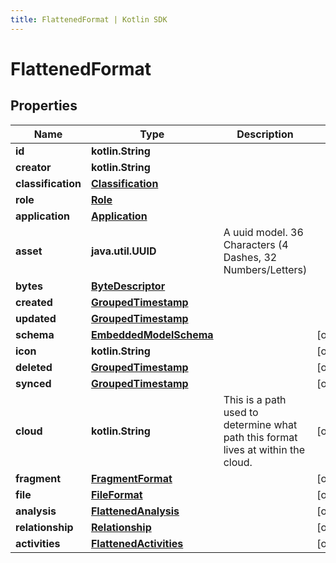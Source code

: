 ```yaml
---
title: FlattenedFormat | Kotlin SDK
---
```




# FlattenedFormat

## Properties
Name | Type | Description | Notes
------------ | ------------- | ------------- | -------------
**id** | **kotlin.String** |  | 
**creator** | **kotlin.String** |  | 
**classification** | [**Classification**](Classification) |  | 
**role** | [**Role**](Role) |  | 
**application** | [**Application**](Application) |  | 
**asset** | **java.util.UUID** | A uuid model. 36 Characters (4 Dashes, 32 Numbers/Letters)  | 
**bytes** | [**ByteDescriptor**](ByteDescriptor) |  | 
**created** | [**GroupedTimestamp**](GroupedTimestamp) |  | 
**updated** | [**GroupedTimestamp**](GroupedTimestamp) |  | 
**schema** | [**EmbeddedModelSchema**](EmbeddedModelSchema) |  |  [optional]
**icon** | **kotlin.String** |  |  [optional]
**deleted** | [**GroupedTimestamp**](GroupedTimestamp) |  |  [optional]
**synced** | [**GroupedTimestamp**](GroupedTimestamp) |  |  [optional]
**cloud** | **kotlin.String** | This is a path used to determine what path this format lives at within the cloud. |  [optional]
**fragment** | [**FragmentFormat**](FragmentFormat) |  |  [optional]
**file** | [**FileFormat**](FileFormat) |  |  [optional]
**analysis** | [**FlattenedAnalysis**](FlattenedAnalysis) |  |  [optional]
**relationship** | [**Relationship**](Relationship) |  |  [optional]
**activities** | [**FlattenedActivities**](FlattenedActivities) |  |  [optional]




